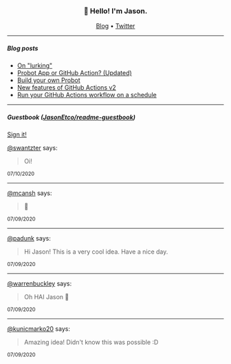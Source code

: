 <h3 align="center">👋 Hello! I'm Jason.</h3>

<p align="center">
  <a href="https://jasonet.co">Blog</a> •
  <a href="https://twitter.com/JasonEtco">Twitter</a>
</p>

---

##### Blog posts

<!--START_SECTION:posts-->
* [On &quot;lurking&quot;](https:&#x2F;&#x2F;jasonet.co&#x2F;posts&#x2F;on-lurking&#x2F;)
* [Probot App or GitHub Action? (Updated)](https:&#x2F;&#x2F;jasonet.co&#x2F;posts&#x2F;probot-app-or-github-action-v2&#x2F;)
* [Build your own Probot](https:&#x2F;&#x2F;jasonet.co&#x2F;posts&#x2F;build-your-own-probot&#x2F;)
* [New features of GitHub Actions v2](https:&#x2F;&#x2F;jasonet.co&#x2F;posts&#x2F;new-features-of-github-actions&#x2F;)
* [Run your GitHub Actions workflow on a schedule](https:&#x2F;&#x2F;jasonet.co&#x2F;posts&#x2F;scheduled-actions&#x2F;)
<!--END_SECTION:posts-->

---

##### Guestbook ([JasonEtco/readme-guestbook](https://github.com/JasonEtco/readme-guestbook))

<a href="https://readme-guestbook.now.sh">Sign it!</a>

<!--START_SECTION:guestbook-->
[@swantzter](https://github.com/swantzter) says:

> Oi!

<sup>07/10/2020</sup>


---

[@mcansh](https://github.com/mcansh) says:

> 👋

<sup>07/09/2020</sup>


---

[@padunk](https://github.com/padunk) says:

> Hi Jason! This is a very cool idea.
Have a nice day.

<sup>07/09/2020</sup>


---

[@warrenbuckley](https://github.com/warrenbuckley) says:

> Oh HAI Jason 👋

<sup>07/09/2020</sup>


---

[@kunicmarko20](https://github.com/kunicmarko20) says:

> Amazing idea! Didn't know this was possible :D 

<sup>07/09/2020</sup>

<!--END_SECTION:guestbook-->
<!--GUESTBOOK_LIST [{"name":"swantzter","message":"Oi!","date":"07/10/2020"},{"name":"mcansh","message":"👋","date":"07/09/2020"},{"name":"padunk","message":"Hi Jason! This is a very cool idea.\nHave a nice day.","date":"07/09/2020"},{"name":"warrenbuckley","message":"Oh HAI Jason 👋","date":"07/09/2020"},{"name":"kunicmarko20","message":"Amazing idea! Didn't know this was possible :D ","date":"07/09/2020"}]-->
